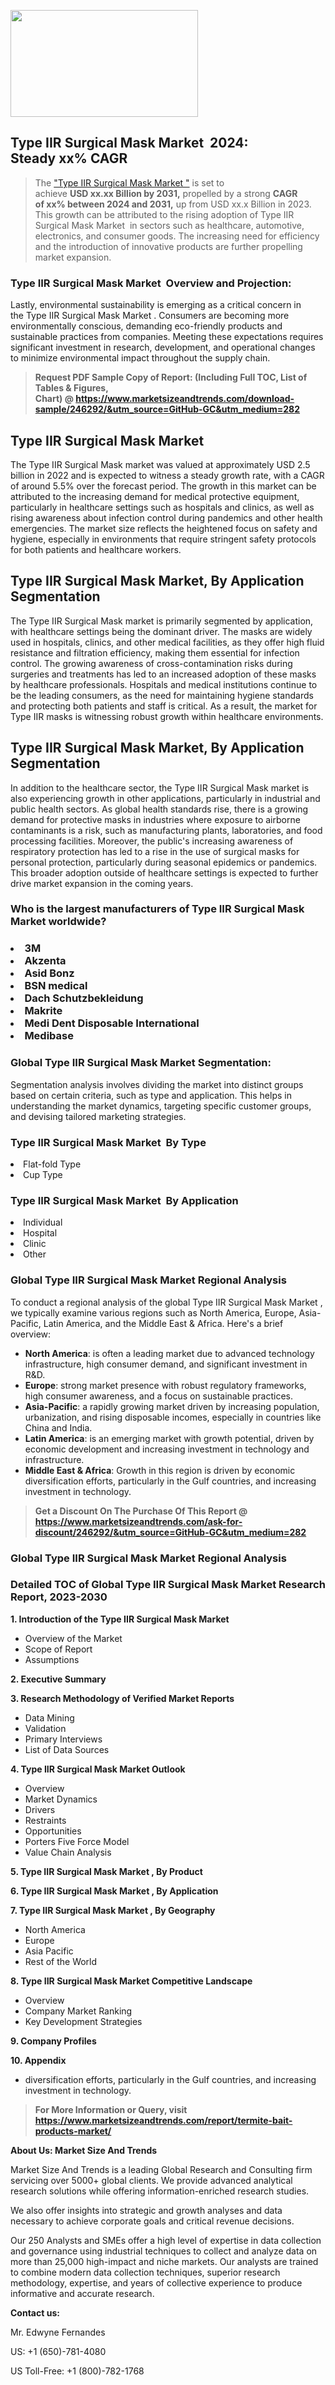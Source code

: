 <p><img class="alignnone size-medium wp-image-20088" src="https://ffe5etoiles.com/wp-content/uploads/2024/12/MST1-300x171.png" alt="" width="300" height="171" /></p><h2 id="ember46" class="ember-view reader-text-block__heading-2">Type IIR Surgical Mask Market &nbsp;2024: Steady&nbsp;xx% CAGR</h2><blockquote id="ember47" class="ember-view reader-text-block__blockquote">The&nbsp;<a class="app-aware-link " href="https://www.marketsizeandtrends.com/download-sample/246292/&utm_source=GitHub-GC&utm_medium=282" target="_blank" data-test-app-aware-link="">"Type IIR Surgical Mask Market "</a>&nbsp;is set to achieve&nbsp;<strong>USD&nbsp;xx.xx&nbsp;Billion by 2031,</strong>&nbsp;propelled by a strong&nbsp;<strong>CAGR of&nbsp;xx% between 2024 and 2031,</strong>&nbsp;up from USD xx.x Billion in 2023. This growth can be attributed to the rising adoption of&nbsp;Type IIR Surgical Mask Market &nbsp;in sectors such as healthcare, automotive, electronics, and consumer goods. The increasing need for efficiency and the introduction of innovative products are further propelling market expansion.</blockquote><h3 id="ember48" class="ember-view reader-text-block__heading-3">Type IIR Surgical Mask Market &nbsp;Overview and Projection:</h3><p id="ember49" class="ember-view reader-text-block__paragraph">Lastly, environmental sustainability is emerging as a critical concern in the&nbsp;Type IIR Surgical Mask Market . Consumers are becoming more environmentally conscious, demanding eco-friendly products and sustainable practices from companies. Meeting these expectations requires significant investment in research, development, and operational changes to minimize environmental impact throughout the supply chain.</p><blockquote id="ember50" class="ember-view reader-text-block__blockquote"><strong>Request PDF Sample Copy of Report: (Including Full TOC, List of Tables &amp; Figures, Chart)&nbsp;@&nbsp;<strong><a href="https://www.marketsizeandtrends.com/download-sample/246292/&utm_source=GitHub-GC&utm_medium=282" target="_blank">https://www.marketsizeandtrends.com/download-sample/246292/&utm_source=GitHub-GC&utm_medium=282</a></strong></strong></blockquote><h3 class=""><h2>Type IIR Surgical Mask Market</h2><p>The Type IIR Surgical Mask market was valued at approximately USD 2.5 billion in 2022 and is expected to witness a steady growth rate, with a CAGR of around 5.5% over the forecast period. The growth in this market can be attributed to the increasing demand for medical protective equipment, particularly in healthcare settings such as hospitals and clinics, as well as rising awareness about infection control during pandemics and other health emergencies. The market size reflects the heightened focus on safety and hygiene, especially in environments that require stringent safety protocols for both patients and healthcare workers.</p><h2>Type IIR Surgical Mask Market, By Application Segmentation</h2><p>The Type IIR Surgical Mask market is primarily segmented by application, with healthcare settings being the dominant driver. The masks are widely used in hospitals, clinics, and other medical facilities, as they offer high fluid resistance and filtration efficiency, making them essential for infection control. The growing awareness of cross-contamination risks during surgeries and treatments has led to an increased adoption of these masks by healthcare professionals. Hospitals and medical institutions continue to be the leading consumers, as the need for maintaining hygiene standards and protecting both patients and staff is critical. As a result, the market for Type IIR masks is witnessing robust growth within healthcare environments.</p><h2>Type IIR Surgical Mask Market, By Application Segmentation</h2><p>In addition to the healthcare sector, the Type IIR Surgical Mask market is also experiencing growth in other applications, particularly in industrial and public health sectors. As global health standards rise, there is a growing demand for protective masks in industries where exposure to airborne contaminants is a risk, such as manufacturing plants, laboratories, and food processing facilities. Moreover, the public's increasing awareness of respiratory protection has led to a rise in the use of surgical masks for personal protection, particularly during seasonal epidemics or pandemics. This broader adoption outside of healthcare settings is expected to further drive market expansion in the coming years.</p></h3><h3 id="" class="">Who is the largest manufacturers of&nbsp;Type IIR Surgical Mask Market worldwide?</h3><h3 class=""></Li><Li>3M</Li><Li> Akzenta</Li><Li> Asid Bonz</Li><Li> BSN medical</Li><Li> Dach Schutzbekleidung</Li><Li> Makrite</Li><Li> Medi Dent Disposable International</Li><Li> Medibase</h3><h3 id="ember53" class="ember-view reader-text-block__heading-3">Global&nbsp;Type IIR Surgical Mask Market Segmentation:</h3><p id="ember54" class="ember-view reader-text-block__paragraph">Segmentation analysis involves dividing the market into distinct groups based on certain criteria, such as type and application. This helps in understanding the market dynamics, targeting specific customer groups, and devising tailored marketing strategies.</p><h3 id="" class="">Type IIR Surgical Mask Market &nbsp;By Type</h3><p></Li><Li>Flat-fold Type</Li><Li> Cup Type</p><h3 id="" class="">Type IIR Surgical Mask Market &nbsp;By Application</h3><p class=""></Li><Li>Individual</Li><Li> Hospital</Li><Li> Clinic</Li><Li> Other</p><h3 id="ember62" class="ember-view reader-text-block__heading-3">Global Type IIR Surgical Mask Market Regional Analysis</h3><p id="ember63" class="ember-view reader-text-block__paragraph">To conduct a regional analysis of the global Type IIR Surgical Mask Market , we typically examine various regions such as North America, Europe, Asia-Pacific, Latin America, and the Middle East &amp; Africa. Here's a brief overview:</p><ul><li><strong>North America</strong>: is often a leading market due to advanced technology infrastructure, high consumer demand, and significant investment in R&amp;D.</li><li><strong>Europe</strong>: strong market presence with robust regulatory frameworks, high consumer awareness, and a focus on sustainable practices.</li><li><strong>Asia-Pacific</strong>: a rapidly growing market driven by increasing population, urbanization, and rising disposable incomes, especially in countries like China and India.</li><li><strong>Latin America</strong>: is an emerging market with growth potential, driven by economic development and increasing investment in technology and infrastructure.</li><li><strong>Middle East &amp; Africa</strong>: Growth in this region is driven by economic diversification efforts, particularly in the Gulf countries, and increasing investment in technology.</li></ul><blockquote id="ember61" class="ember-view reader-text-block__blockquote"><strong>Get a Discount On The Purchase Of This Report @ <strong><a href="https://html-cleaner.com/" target="">https://www.marketsizeandtrends.com/ask-for-discount/246292/&utm_source=GitHub-GC&utm_medium=282</a></strong></strong></blockquote><h3 id="ember62" class="ember-view reader-text-block__heading-3">Global Type IIR Surgical Mask Market Regional Analysis</h3><h3 id="" class="">Detailed TOC of Global Type IIR Surgical Mask Market Research Report, 2023-2030</h3><p id="" class=""><strong>1. Introduction of the Type IIR Surgical Mask Market </strong></p><ul><li>Overview of the Market</li><li>Scope of Report</li><li>Assumptions</li></ul><p id="" class=""><strong>2. Executive Summary</strong></p><p id="" class=""><strong>3. Research Methodology of Verified Market Reports</strong></p><ul><li>Data Mining</li><li>Validation</li><li>Primary Interviews</li><li>List of Data Sources</li></ul><p id="" class=""><strong>4. Type IIR Surgical Mask Market Outlook</strong></p><ul><li>Overview</li><li>Market Dynamics</li><li>Drivers</li><li>Restraints</li><li>Opportunities</li><li>Porters Five Force Model</li><li>Value Chain Analysis</li></ul><p id="" class=""><strong>5. Type IIR Surgical Mask Market , By Product</strong></p><p id="" class=""><strong>6. Type IIR Surgical Mask Market , By Application</strong></p><p id="" class=""><strong>7. Type IIR Surgical Mask Market , By Geography</strong></p><ul><li>North America</li><li>Europe</li><li>Asia Pacific</li><li>Rest of the World</li></ul><p id="" class=""><strong>8. Type IIR Surgical Mask Market Competitive Landscape</strong></p><ul><li>Overview</li><li>Company Market Ranking</li><li>Key Development Strategies</li></ul><p id="" class=""><strong>9. Company Profiles</strong></p><p id="" class=""><strong>10. Appendix</strong></p><ul><li>diversification efforts, particularly in the Gulf countries, and increasing investment in technology.</li></ul><blockquote id="ember65" class="ember-view reader-text-block__blockquote"><strong>For More Information or Query, visit <strong><strong><a href="https://html-cleaner.com/" target="">https://www.marketsizeandtrends.com/report/termite-bait-products-market/</a></strong></strong></strong></blockquote><p id="" class=""><strong>About Us: Market Size And Trends</strong></p><p id="" class="">Market Size And Trends is a leading Global Research and Consulting firm servicing over 5000+ global clients. We provide advanced analytical research solutions while offering information-enriched research studies.</p><p id="" class="">We also offer insights into strategic and growth analyses and data necessary to achieve corporate goals and critical revenue decisions.</p><p id="" class="">Our 250 Analysts and SMEs offer a high level of expertise in data collection and governance using industrial techniques to collect and analyze data on more than 25,000 high-impact and niche markets. Our analysts are trained to combine modern data collection techniques, superior research methodology, expertise, and years of collective experience to produce informative and accurate research.</p><p id="" class=""><strong>Contact us:</strong></p><p id="" class="">Mr. Edwyne Fernandes</p><p id="" class="">US: +1 (650)-781-4080</p><p id="" class="">US Toll-Free: +1 (800)-782-1768</p>
